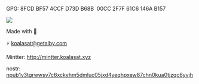 GPG: 8FCD BF57 4CCF D73D B68B  00CC 2F7F 61C6 146A B157

![](https://forthebadge.com/images/featured/featured-powered-by-electricity.svg)

Made with 🐨

⚡ [koalasat@getalby.com](https://getalby.com/p/koalasat)

Mintter: http://mintter.koalasat.xyz

nostr: [npub1v3tgrwwsv7c6xckyhm5dmluc05jxd4yeqhpxew87chn0kua0tjzqc6yvjh](http://primal.net/p/npub1v3tgrwwsv7c6xckyhm5dmluc05jxd4yeqhpxew87chn0kua0tjzqc6yvjh)
